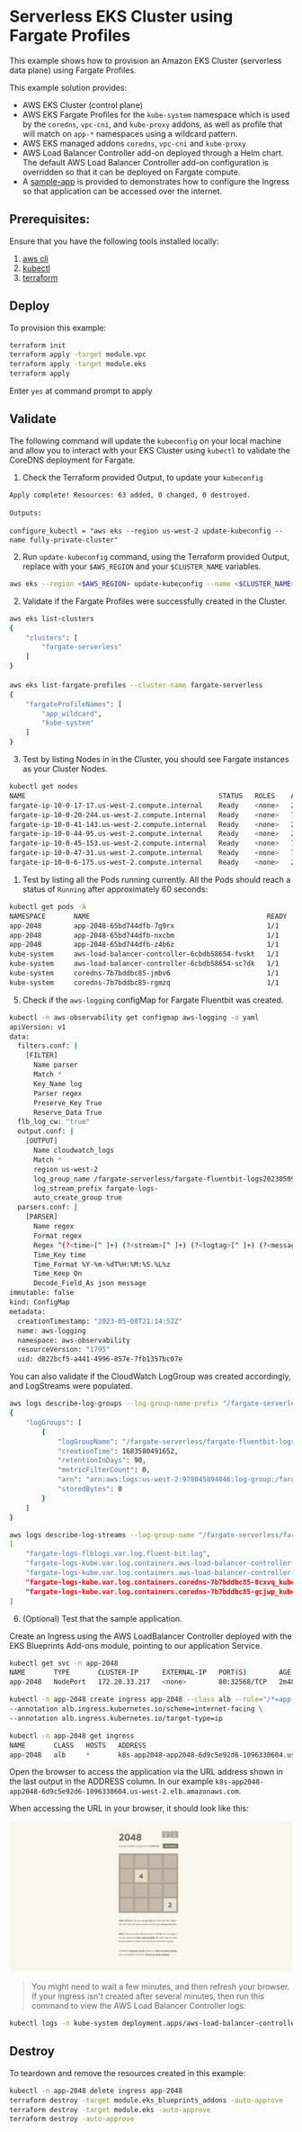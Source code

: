 # Serverless EKS Cluster using Fargate Profiles

This example shows how to provision an Amazon EKS Cluster (serverless data plane) using Fargate Profiles.

This example solution provides:

- AWS EKS Cluster (control plane)
- AWS EKS Fargate Profiles for the `kube-system` namespace which is used by the `coredns`, `vpc-cni`, and `kube-proxy` addons, as well as profile that will match on `app-*` namespaces using a wildcard pattern.
- AWS EKS managed addons `coredns`, `vpc-cni` and `kube-proxy`
- AWS Load Balancer Controller add-on deployed through a Helm chart. The default AWS Load Balancer Controller add-on configuration is overridden so that it can be deployed on Fargate compute.
- A [sample-app](./sample-app) is provided to demonstrates how to configure the Ingress so that application can be accessed over the internet.

## Prerequisites:

Ensure that you have the following tools installed locally:

1. [aws cli](https://docs.aws.amazon.com/cli/latest/userguide/install-cliv2.html)
2. [kubectl](https://Kubernetes.io/docs/tasks/tools/)
3. [terraform](https://learn.hashicorp.com/tutorials/terraform/install-cli)

## Deploy

To provision this example:

```sh
terraform init
terraform apply -target module.vpc
terraform apply -target module.eks 
terraform apply

```

Enter `yes` at command prompt to apply

## Validate

The following command will update the `kubeconfig` on your local machine and allow you to interact with your EKS Cluster using `kubectl` to validate the CoreDNS deployment for Fargate.

1. Check the Terraform provided Output, to update your `kubeconfig` 
   
```hcl
Apply complete! Resources: 63 added, 0 changed, 0 destroyed.

Outputs:

configure_kubectl = "aws eks --region us-west-2 update-kubeconfig --name fully-private-cluster"
```
   
2. Run `update-kubeconfig` command, using the Terraform provided Output, replace with your `$AWS_REGION` and your `$CLUSTER_NAME` variables.

```sh
aws eks --region <$AWS_REGION> update-kubeconfig --name <$CLUSTER_NAME>
```

2. Validate if the Fargate Profiles were successfully created in the Cluster.

```sh
aws eks list-clusters
{
    "clusters": [
        "fargate-serverless"
    ]
}

aws eks list-fargate-profiles --cluster-name fargate-serverless
{
    "fargateProfileNames": [
        "app_wildcard",
        "kube-system"
    ]
}
```

3. Test by listing Nodes in in the Cluster, you should see Fargate instances as your Cluster Nodes. 
   

```sh
kubectl get nodes                                                     
NAME                                                STATUS   ROLES    AGE   VERSION
fargate-ip-10-0-17-17.us-west-2.compute.internal    Ready    <none>   25m   v1.26.3-eks-f4dc2c0
fargate-ip-10-0-20-244.us-west-2.compute.internal   Ready    <none>   71s   v1.26.3-eks-f4dc2c0
fargate-ip-10-0-41-143.us-west-2.compute.internal   Ready    <none>   25m   v1.26.3-eks-f4dc2c0
fargate-ip-10-0-44-95.us-west-2.compute.internal    Ready    <none>   25m   v1.26.3-eks-f4dc2c0
fargate-ip-10-0-45-153.us-west-2.compute.internal   Ready    <none>   77s   v1.26.3-eks-f4dc2c0
fargate-ip-10-0-47-31.us-west-2.compute.internal    Ready    <none>   75s   v1.26.3-eks-f4dc2c0
fargate-ip-10-0-6-175.us-west-2.compute.internal    Ready    <none>   25m   v1.26.3-eks-f4dc2c0
```

1. Test by listing all the Pods running currently. All the Pods should reach a status of `Running` after approximately 60 seconds:

```sh
kubectl get pods -A
NAMESPACE       NAME                                            READY   STATUS    RESTARTS   AGE
app-2048        app-2048-65bd744dfb-7g9rx                       1/1     Running   0          2m34s
app-2048        app-2048-65bd744dfb-nxcbm                       1/1     Running   0          2m34s
app-2048        app-2048-65bd744dfb-z4b6z                       1/1     Running   0          2m34s
kube-system     aws-load-balancer-controller-6cbdb58654-fvskt   1/1     Running   0          26m
kube-system     aws-load-balancer-controller-6cbdb58654-sc7dk   1/1     Running   0          26m
kube-system     coredns-7b7bddbc85-jmbv6                        1/1     Running   0          26m
kube-system     coredns-7b7bddbc85-rgmzq                        1/1     Running   0          26m
```

5. Check if the `aws-logging` configMap for Fargate Fluentbit was created.

```sh
kubectl -n aws-observability get configmap aws-logging -o yaml
apiVersion: v1
data:
  filters.conf: |
    [FILTER]
      Name parser
      Match *
      Key_Name log
      Parser regex
      Preserve_Key True
      Reserve_Data True
  flb_log_cw: "true"
  output.conf: |
    [OUTPUT]
      Name cloudwatch_logs
      Match *
      region us-west-2
      log_group_name /fargate-serverless/fargate-fluentbit-logs20230509014113352200000006
      log_stream_prefix fargate-logs-
      auto_create_group true
  parsers.conf: |
    [PARSER]
      Name regex
      Format regex
      Regex ^(?<time>[^ ]+) (?<stream>[^ ]+) (?<logtag>[^ ]+) (?<message>.+)$
      Time_Key time
      Time_Format %Y-%m-%dT%H:%M:%S.%L%z
      Time_Keep On
      Decode_Field_As json message
immutable: false
kind: ConfigMap
metadata:
  creationTimestamp: "2023-05-08T21:14:52Z"
  name: aws-logging
  namespace: aws-observability
  resourceVersion: "1795"
  uid: d822bcf5-a441-4996-857e-7fb1357bc07e
```

You can also validate if the CloudWatch LogGroup was created accordingly, and LogStreams were populated.

```sh
aws logs describe-log-groups --log-group-name-prefix "/fargate-serverless/fargate-fluentbit"
{
    "logGroups": [
        {
            "logGroupName": "/fargate-serverless/fargate-fluentbit-logs20230509014113352200000006",
            "creationTime": 1683580491652,
            "retentionInDays": 90,
            "metricFilterCount": 0,
            "arn": "arn:aws:logs:us-west-2:978045894046:log-group:/fargate-serverless/fargate-fluentbit-logs20230509014113352200000006:*",
            "storedBytes": 0
        }
    ]
}
```

```sh
aws logs describe-log-streams --log-group-name "/fargate-serverless/fargate-fluentbit-logs20230509014113352200000006" --log-stream-name-prefix fargate-logs --query 'logStreams[].logStreamName'
[
    "fargate-logs-flblogs.var.log.fluent-bit.log",
    "fargate-logs-kube.var.log.containers.aws-load-balancer-controller-7f989fc6c-grjsq_kube-system_aws-load-balancer-controller-feaa22b4cdaa71ecfc8355feb81d4b61ea85598a7bb57aef07667c767c6b98e4.log",
    "fargate-logs-kube.var.log.containers.aws-load-balancer-controller-7f989fc6c-wzr46_kube-system_aws-load-balancer-controller-69075ea9ab3c7474eac2a1696d3a84a848a151420cd783d79aeef960b181567f.log",
    "fargate-logs-kube.var.log.containers.coredns-7b7bddbc85-8cxvq_kube-system_coredns-9e4f3ab435269a566bcbaa606c02c146ad58508e67cef09fa87d5c09e4ac0088.log",
    "fargate-logs-kube.var.log.containers.coredns-7b7bddbc85-gcjwp_kube-system_coredns-11016818361cd68c32bf8f0b1328f3d92a6d7b8cf5879bfe8b301f393cb011cc.log"
]
```

6. (Optional) Test that the sample application.

Create an Ingress using the AWS LoadBalancer Controller deployed with the EKS Blueprints Add-ons module, pointing to our application Service.

```sh
kubectl get svc -n app-2048
NAME       TYPE       CLUSTER-IP      EXTERNAL-IP   PORT(S)        AGE
app-2048   NodePort   172.20.33.217   <none>        80:32568/TCP   2m48s
```

```sh
kubectl -n app-2048 create ingress app-2048 --class alb --rule="/*=app-2048:80" \
--annotation alb.ingress.kubernetes.io/scheme=internet-facing \
--annotation alb.ingress.kubernetes.io/target-type=ip
```

```sh
kubectl -n app-2048 get ingress                                                
NAME       CLASS   HOSTS   ADDRESS                                                                 PORTS   AGE
app-2048   alb     *       k8s-app2048-app2048-6d9c5e92d6-1096330604.us-west-2.elb.amazonaws.com   80      4m9s
```

Open the browser to access the application via the URL address shown in the last output in the ADDRESS column. In our example `k8s-app2048-app2048-6d9c5e92d6-1096330604.us-west-2.elb.amazonaws.com`.

When accessing the URL in your browser, it should look like this:

![app-fargate-serverless](static/app-fargate-serverless.png)

> You might need to wait a few minutes, and then refresh your browser.
> If your Ingress isn't created after several minutes, then run this command to view the AWS Load Balancer Controller logs:

```sh
kubectl logs -n kube-system deployment.apps/aws-load-balancer-controller
```

## Destroy

To teardown and remove the resources created in this example:

```sh
kubectl -n app-2048 delete ingress app-2048
terraform destroy -target module.eks_blueprints_addons -auto-approve
terraform destroy -target module.eks -auto-approve
terraform destroy -auto-approve
```
